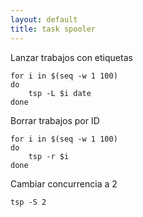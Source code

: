 ```yaml
---
layout: default
title: task spooler
---
```

Lanzar trabajos con etiquetas

    for i in $(seq -w 1 100)
    do
        tsp -L $i date
    done

Borrar trabajos por ID

    for i in $(seq -w 1 100)
    do
        tsp -r $i
    done

Cambiar concurrencia a 2

    tsp -S 2
